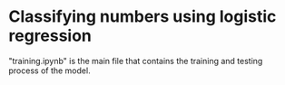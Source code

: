 # Classifying numbers using logistic regression
"training.ipynb" is the main file that contains the training and testing process of the model.
